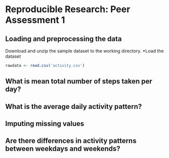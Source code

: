 # Reproducible Research: Peer Assessment 1


## Loading and preprocessing the data
Download and unzip the sample dataset to the working directory.
*Load the dataset

```r
rawdata <- read.csv('activity.csv')
```

## What is mean total number of steps taken per day?



## What is the average daily activity pattern?



## Imputing missing values



## Are there differences in activity patterns between weekdays and weekends?

